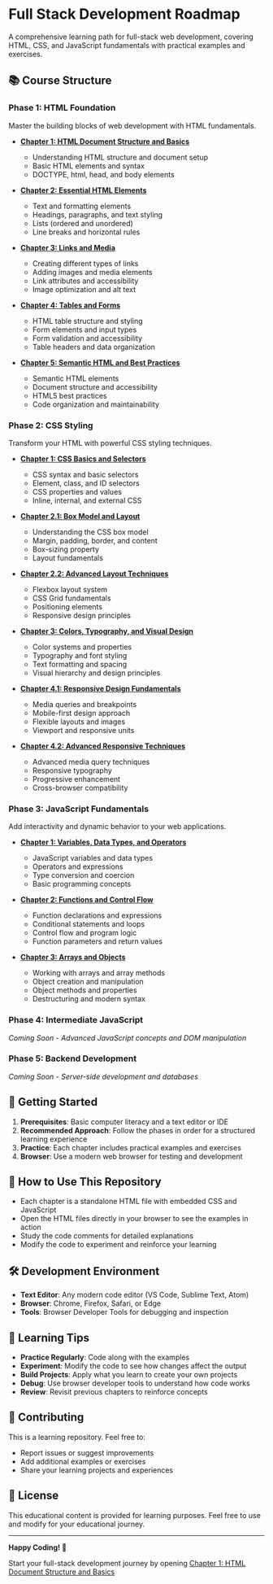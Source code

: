 # Full Stack Development Roadmap

A comprehensive learning path for full-stack web development, covering HTML, CSS, and JavaScript fundamentals with practical examples and exercises.

## 📚 Course Structure

### Phase 1: HTML Foundation
Master the building blocks of web development with HTML fundamentals.

- **[Chapter 1: HTML Document Structure and Basics](Phase_1_HTML_Foundation/Chapter_1.html)**
  - Understanding HTML structure and document setup
  - Basic HTML elements and syntax
  - DOCTYPE, html, head, and body elements

- **[Chapter 2: Essential HTML Elements](Phase_1_HTML_Foundation/Chapter_2.html)**
  - Text and formatting elements
  - Headings, paragraphs, and text styling
  - Lists (ordered and unordered)
  - Line breaks and horizontal rules

- **[Chapter 3: Links and Media](Phase_1_HTML_Foundation/Chapter_3.html)**
  - Creating different types of links
  - Adding images and media elements
  - Link attributes and accessibility
  - Image optimization and alt text

- **[Chapter 4: Tables and Forms](Phase_1_HTML_Foundation/Chapter_4.html)**
  - HTML table structure and styling
  - Form elements and input types
  - Form validation and accessibility
  - Table headers and data organization

- **[Chapter 5: Semantic HTML and Best Practices](Phase_1_HTML_Foundation/Chapter_5.html)**
  - Semantic HTML elements
  - Document structure and accessibility
  - HTML5 best practices
  - Code organization and maintainability

### Phase 2: CSS Styling
Transform your HTML with powerful CSS styling techniques.

- **[Chapter 1: CSS Basics and Selectors](Phase_2_CSS_Styling/Chapter_1.html)**
  - CSS syntax and basic selectors
  - Element, class, and ID selectors
  - CSS properties and values
  - Inline, internal, and external CSS

- **[Chapter 2.1: Box Model and Layout](Phase_2_CSS_Styling/Chapter_2_1.html)**
  - Understanding the CSS box model
  - Margin, padding, border, and content
  - Box-sizing property
  - Layout fundamentals

- **[Chapter 2.2: Advanced Layout Techniques](Phase_2_CSS_Styling/Chapter_2_2.html)**
  - Flexbox layout system
  - CSS Grid fundamentals
  - Positioning elements
  - Responsive design principles

- **[Chapter 3: Colors, Typography, and Visual Design](Phase_2_CSS_Styling/Chapter_3.html)**
  - Color systems and properties
  - Typography and font styling
  - Text formatting and spacing
  - Visual hierarchy and design principles

- **[Chapter 4.1: Responsive Design Fundamentals](Phase_2_CSS_Styling/Chapter_4_1.html)**
  - Media queries and breakpoints
  - Mobile-first design approach
  - Flexible layouts and images
  - Viewport and responsive units

- **[Chapter 4.2: Advanced Responsive Techniques](Phase_2_CSS_Styling/Chapter_4_2.html)**
  - Advanced media query techniques
  - Responsive typography
  - Progressive enhancement
  - Cross-browser compatibility

### Phase 3: JavaScript Fundamentals
Add interactivity and dynamic behavior to your web applications.

- **[Chapter 1: Variables, Data Types, and Operators](Phase_3_JavaScript_Fundamentals/Chapter_1.html)**
  - JavaScript variables and data types
  - Operators and expressions
  - Type conversion and coercion
  - Basic programming concepts

- **[Chapter 2: Functions and Control Flow](Phase_3_JavaScript_Fundamentals/Chapter_2.html)**
  - Function declarations and expressions
  - Conditional statements and loops
  - Control flow and program logic
  - Function parameters and return values

- **[Chapter 3: Arrays and Objects](Phase_3_JavaScript_Fundamentals/Chapter_3.html)**
  - Working with arrays and array methods
  - Object creation and manipulation
  - Object methods and properties
  - Destructuring and modern syntax

### Phase 4: Intermediate JavaScript
*Coming Soon - Advanced JavaScript concepts and DOM manipulation*

### Phase 5: Backend Development
*Coming Soon - Server-side development and databases*

## 🚀 Getting Started

1. **Prerequisites**: Basic computer literacy and a text editor or IDE
2. **Recommended Approach**: Follow the phases in order for a structured learning experience
3. **Practice**: Each chapter includes practical examples and exercises
4. **Browser**: Use a modern web browser for testing and development

## 📖 How to Use This Repository

- Each chapter is a standalone HTML file with embedded CSS and JavaScript
- Open the HTML files directly in your browser to see the examples in action
- Study the code comments for detailed explanations
- Modify the code to experiment and reinforce your learning

## 🛠️ Development Environment

- **Text Editor**: Any modern code editor (VS Code, Sublime Text, Atom)
- **Browser**: Chrome, Firefox, Safari, or Edge
- **Tools**: Browser Developer Tools for debugging and inspection

## 📝 Learning Tips

- **Practice Regularly**: Code along with the examples
- **Experiment**: Modify the code to see how changes affect the output
- **Build Projects**: Apply what you learn to create your own projects
- **Debug**: Use browser developer tools to understand how code works
- **Review**: Revisit previous chapters to reinforce concepts

## 🤝 Contributing

This is a learning repository. Feel free to:
- Report issues or suggest improvements
- Add additional examples or exercises
- Share your learning projects and experiences

## 📄 License

This educational content is provided for learning purposes. Feel free to use and modify for your educational journey.

---

**Happy Coding! 🎉**

Start your full-stack development journey by opening [Chapter 1: HTML Document Structure and Basics](Phase_1_HTML_Foundation/Chapter_1.html)